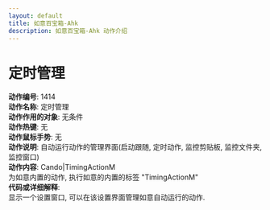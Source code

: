 ```yaml
---
layout: default
title: 如意百宝箱-Ahk
description: 如意百宝箱-Ahk 动作介绍
---
```

<link rel="stylesheet" href="../actions/css/atom-one-light.min.css">
<script src="../actions/js/highlight.min.js"></script>
<script>hljs.highlightAll();</script>

# [](#header-2) 定时管理
**动作编号**: 1414  
**动作名称**: 定时管理  
**动作作用的对象**: 无条件  
**动作热键**: 无  
**动作鼠标手势**: 无  
**动作说明**: 自动运行动作的管理界面(启动跟随, 定时动作, 监控剪贴板, 监控文件夹, 监控窗口)  
**动作内容**: Cando|TimingActionM  
为如意内置的动作, 执行如意的内置的标签 "TimingActionM"  
**代码或详细解释**:  
显示一个设置窗口, 可以在该设置界面管理如意自动运行的动作.  
